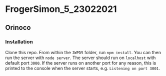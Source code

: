 # FrogerSimon_5_23022021

## Orinoco

### Installation ###

Clone this repo. From within the `JWPD5` folder, run `npm install`. You 
can then run the server with `node server`. 
The server should run on `localhost` with default port `3000`. If the
server runs on another port for any reason, this is printed to the
console when the server starts, e.g. `Listening on port 3001`.
